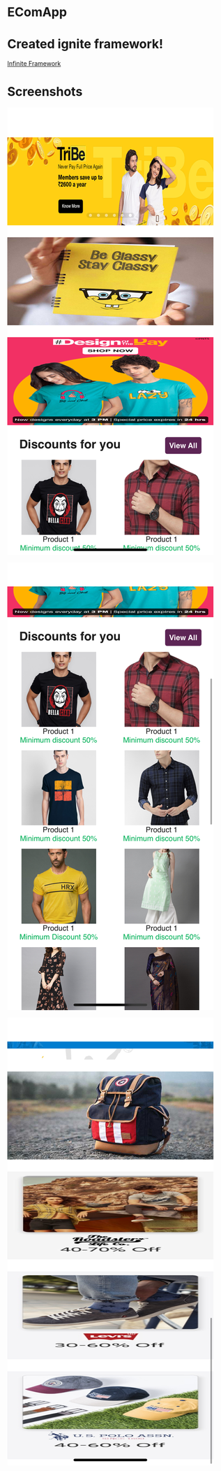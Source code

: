 # EComApp

# Created ignite framework!

[Infinite Framework](https://github.com/infinitered/ignite) 

# Screenshots

![Alt text](/screenshots/1.png?raw=true "Optional Title")

![Alt text](/screenshots/2.png?raw=true "Optional Title")

![Alt text](/screenshots/3.png?raw=true "Optional Title")